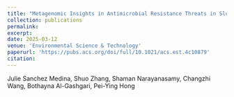 ```yaml
---
title: "Metagenomic Insights in Antimicrobial Resistance Threats in Sludge from Aerobic and Anaerobic Membrane Bioreactors"
collection: publications
permalink: 
excerpt: 
date: 2025-03-12
venue: 'Environmental Science & Technology'
paperurl: 'https://pubs.acs.org/doi/full/10.1021/acs.est.4c10879'
citation: 
---
```

Julie Sanchez Medina, Shuo Zhang, Shaman Narayanasamy, Changzhi Wang, Bothayna Al-Gashgari, Pei-Ying Hong
